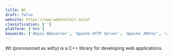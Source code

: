 ```yaml
---
title: Wt
draft: false 
website: https://www.webtoolkit.eu/wt
classification: ['']
platform: ['Web']
keywords: ['Abyss Webserver', 'Apache HTTP Server', 'Apache JMeter', 'Apache Tomcat', 'Baby Web Server', 'Caddy', 'Cherokee', 'Loadrunner', 'Oracle WebLogic', 'SimpleHTTPServer', 'Surfer', 'TiDB', 'WEBrick', 'WnMp', 'XMPP', 'gatling', 'lighttpd', 'mongrel', 'webfs']
---
```

Wt (pronounced as witty) is a C++ library for developing web applications.